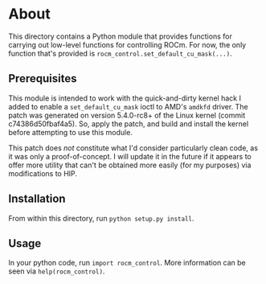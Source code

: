 About
=====

This directory contains a Python module that provides functions for carrying
out low-level functions for controlling ROCm.  For now, the only function
that's provided is `rocm_control.set_default_cu_mask(...)`.

Prerequisites
-------------

This module is intended to work with the quick-and-dirty kernel hack I added to
enable a `set_default_cu_mask` ioctl to AMD's `amdkfd` driver.  The patch was
generated on version 5.4.0-rc8+ of the Linux kernel (commit c74386d50fbaf4a5).
So, apply the patch, and build and install the kernel before attempting to use
this module.

This patch does *not* constitute what I'd consider particularly clean code, as
it was only a proof-of-concept.  I will update it in the future if it appears
to offer more utility that can't be obtained more easily (for my purposes) via
modifications to HIP.

Installation
------------

From within this directory, run `python setup.py install`.

Usage
-----

In your python code, run `import rocm_control`. More information can be seen
via `help(rocm_control)`.

